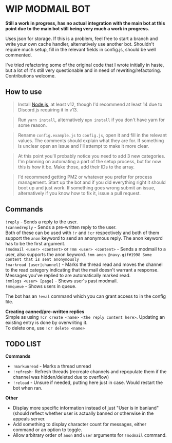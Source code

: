 # WIP MODMAIL BOT

**Still a work in progress, has no actual integration with the main bot at this point due to the main bot still being very much a work in progress.**

Uses json for storage. If this is a problem, feel free to start a branch and write your own cache handler, alternatively use another bot.
Shouldn't require much setup, fill in the relevant fields in config.js, should be well commented.

I've tried refactoring some of the original code that I wrote initially in haste, but a lot of it's still very questionable and in need of rewriting/refactoring.
Contributions welcome.

## How to use
> Install [Node.js](https://nodejs.org/en/download/), at least v12, though I'd recommend at least 14 due to Discord.js requiring it in v13.

> Run `yarn install`, alternatively `npm install` if you don't have yarn for some reason.

> Rename `config.example.js` to `config.js`, open it and fill in the relevant values. The comments should explain what they are for. If something is unclear open an issue and I'll attempt to make it more clear.

> At this point you'll probably notice you need to add 3 new categories. I'm planning on automating a part of the setup process, but for now this is how it be. Make those, add their IDs to the array.

> I'd recommend getting PM2 or whatever you prefer for process management.
> Start up the bot and if you did everything right it should boot up and just work. If something goes wrong submit an issue, alternatively if you know how to fix it, issue a pull request.

## Commands

`!reply` - Sends a reply to the user.  
`!cannedreply` - Sends a pre-written reply to the user.  
Both of these can be used with `!r` and `!cr` respectively and both of them support the `anon` keyword to send an anonymous reply. The anon keyword has to be the first argument.  
`!modmail <user> <content>` or `!mm <user> <content>` - Sends a modmail to a user, also supports the anon keyword. `!mm anon @navy.gif#1998 Some content that is sent anonymously`  
`!markread [user|channel]` - Marks the thread read and moves the channel to the read category indicating that the mail doesn't warrant a response. Messages you've replied to are automatically marked read.  
`!mmlogs <user> [page]` - Shows user's past modmail.  
`!mmqueue` - Shows users in queue.  

The bot has an `!eval` command which you can grant access to in the config file.

**Creating canned/pre-written replies**  
Simple as using `!cr create <name> <the reply content here>`. Updating an existing entry is done by overwriting it.  
To delete one, use `!cr delete <name>`

## TODO LIST  
**Commands**  
- `!markunread` - Marks a thread unread  
- `!refresh`- Refresh threads (recreate channels and repopulate them if the channel was hidden/deleted due to overflow)  
- `!reload` - Unsure if needed, putting here just in case. Would restart the bot when ran.  

**Other**  
- Display more specific information instead of just "User is in banland" (should reflect whether user is actually banned or otherwise in the appeals server.  
- Add something to display character count for messages, either command or an option to toggle.  
- Allow arbitrary order of `anon` and `user` arguments for `!modmail` command.
